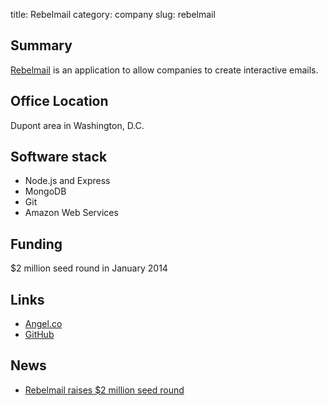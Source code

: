 title: Rebelmail
category: company
slug: rebelmail


## Summary
[Rebelmail](http://www.rebelmail.com/) is an application to allow companies 
to create interactive emails.


## Office Location
Dupont area in Washington, D.C.


## Software stack
* Node.js and Express
* MongoDB
* Git
* Amazon Web Services


## Funding
$2 million seed round in January 2014

## Links
* [Angel.co](https://angel.co/rebelmail)
* [GitHub](https://github.com/rebelmail)


## News
* [Rebelmail raises $2 million seed round](http://www.businessinsider.com/rebelmail-raises-2-million-seed-round-2014-6)
